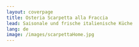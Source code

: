 ```yaml
---
layout: coverpage
title: Osteria Scarpetta alla Fraccia
lead: Saisonale und frische italienische Küche
lang: de
image: /images/scarpettaHome.jpg
---
```




